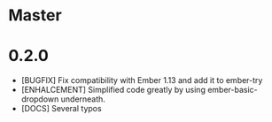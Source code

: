 # Master

# 0.2.0

- [BUGFIX] Fix compatibility with Ember 1.13 and add it to ember-try
- [ENHALCEMENT] Simplified code greatly by using ember-basic-dropdown underneath.
- [DOCS] Several typos